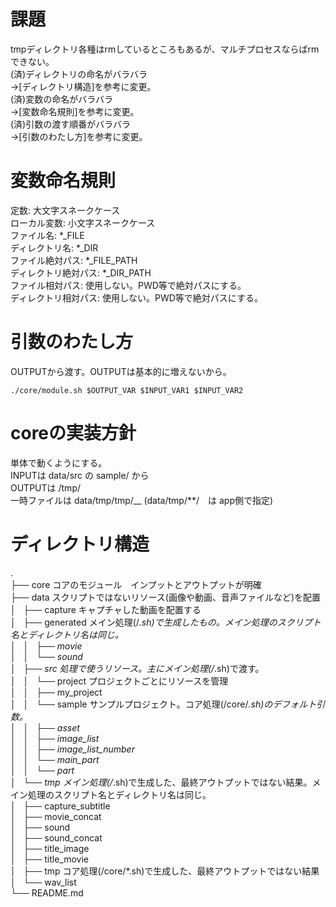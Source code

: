 # 課題
tmpディレクトリ各種はrmしているところもあるが、マルチプロセスならばrmできない。  
(済)ディレクトリの命名がバラバラ  
→[ディレクトリ構造]を参考に変更。  
(済)変数の命名がバラバラ  
→[変数命名規則]を参考に変更。  
(済)引数の渡す順番がバラバラ  
→[引数のわたし方]を参考に変更。  

# 変数命名規則

定数: 大文字スネークケース  
ローカル変数: 小文字スネークケース  
ファイル名: *_FILE  
ディレクトリ名: *_DIR  
ファイル絶対パス: *_FILE_PATH  
ディレクトリ絶対パス: *_DIR_PATH  
ファイル相対パス: 使用しない。PWD等で絶対パスにする。  
ディレクトリ相対パス: 使用しない。PWD等で絶対パスにする。  


# 引数のわたし方
OUTPUTから渡す。OUTPUTは基本的に増えないから。  

```
./core/module.sh $OUTPUT_VAR $INPUT_VAR1 $INPUT_VAR2
```

# coreの実装方針
単体で動くようにする。  
INPUTは data/src の sample/ から  
OUTPUTは /tmp/  
一時ファイルは data/tmp/tmp/__  (data/tmp/**/　は app側で指定)

# ディレクトリ構造
.  
├── core コアのモジュール　インプットとアウトプットが明確  
├── data スクリプトではないリソース(画像や動画、音声ファイルなど)を配置  
│   ├── capture キャプチャした動画を配置する  
│   ├── generated メイン処理(/*.sh)で生成したもの。メイン処理のスクリプト名とディレクトリ名は同じ。  
│   │   ├── movie  
│   │   └── sound  
│   ├── src 処理で使うリソース。主にメイン処理(/*.sh)で渡す。  
│   │   └── project プロジェクトごとにリソースを管理  
│   │       ├── my_project  
│   │       └── sample サンプルプロジェクト。コア処理(/core/*.sh)のデフォルト引数。  
│   │           ├── asset  
│   │           ├── image_list  
│   │           ├── image_list_number  
│   │           └── main_part  
│   │               └── part  
│   └── tmp メイン処理(/*.sh)で生成した、最終アウトプットではない結果。メイン処理のスクリプト名とディレクトリ名は同じ。  
│       ├── capture_subtitle  
│       ├── movie_concat  
│       ├── sound  
│       ├── sound_concat  
│       ├── title_image  
│       ├── title_movie  
│       ├── tmp コア処理(/core/*.sh)で生成した、最終アウトプットではない結果  
│       └── wav_list  
└── README.md  
  
